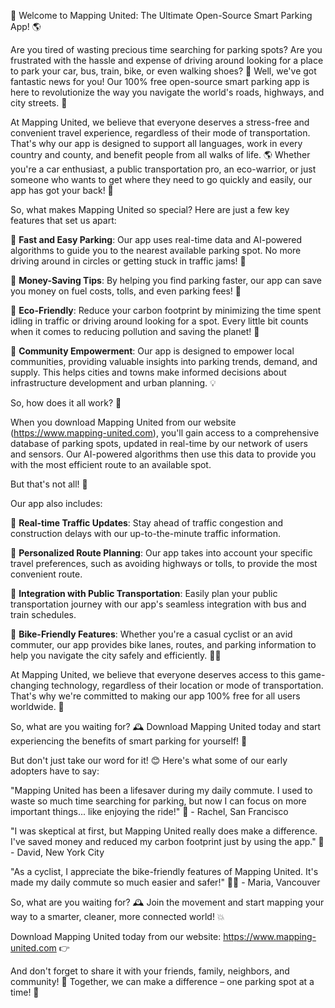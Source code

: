🚀 Welcome to Mapping United: The Ultimate Open-Source Smart Parking App! 🌎

Are you tired of wasting precious time searching for parking spots? Are you frustrated with the hassle and expense of driving around looking for a place to park your car, bus, train, bike, or even walking shoes? 🤯 Well, we've got fantastic news for you! Our 100% free open-source smart parking app is here to revolutionize the way you navigate the world's roads, highways, and city streets. 🚗

At Mapping United, we believe that everyone deserves a stress-free and convenient travel experience, regardless of their mode of transportation. That's why our app is designed to support all languages, work in every country and county, and benefit people from all walks of life. 🌎 Whether you're a car enthusiast, a public transportation pro, an eco-warrior, or just someone who wants to get where they need to go quickly and easily, our app has got your back! 🙌

So, what makes Mapping United so special? Here are just a few key features that set us apart:

🔹 **Fast and Easy Parking**: Our app uses real-time data and AI-powered algorithms to guide you to the nearest available parking spot. No more driving around in circles or getting stuck in traffic jams! 🚗

🔹 **Money-Saving Tips**: By helping you find parking faster, our app can save you money on fuel costs, tolls, and even parking fees! 💸

🔹 **Eco-Friendly**: Reduce your carbon footprint by minimizing the time spent idling in traffic or driving around looking for a spot. Every little bit counts when it comes to reducing pollution and saving the planet! 🌿

🔹 **Community Empowerment**: Our app is designed to empower local communities, providing valuable insights into parking trends, demand, and supply. This helps cities and towns make informed decisions about infrastructure development and urban planning. 💡

So, how does it all work? 🤔

When you download Mapping United from our website (https://www.mapping-united.com), you'll gain access to a comprehensive database of parking spots, updated in real-time by our network of users and sensors. Our AI-powered algorithms then use this data to provide you with the most efficient route to an available spot.

But that's not all! 🎉

Our app also includes:

🔹 **Real-time Traffic Updates**: Stay ahead of traffic congestion and construction delays with our up-to-the-minute traffic information.

🔹 **Personalized Route Planning**: Our app takes into account your specific travel preferences, such as avoiding highways or tolls, to provide the most convenient route.

🔹 **Integration with Public Transportation**: Easily plan your public transportation journey with our app's seamless integration with bus and train schedules.

🔹 **Bike-Friendly Features**: Whether you're a casual cyclist or an avid commuter, our app provides bike lanes, routes, and parking information to help you navigate the city safely and efficiently. 🚴‍♂️

At Mapping United, we believe that everyone deserves access to this game-changing technology, regardless of their location or mode of transportation. That's why we're committed to making our app 100% free for all users worldwide. 💸

So, what are you waiting for? 🕰️ Download Mapping United today and start experiencing the benefits of smart parking for yourself! 🚀

But don't just take our word for it! 😊 Here's what some of our early adopters have to say:

"Mapping United has been a lifesaver during my daily commute. I used to waste so much time searching for parking, but now I can focus on more important things... like enjoying the ride!" 🚗 - Rachel, San Francisco

"I was skeptical at first, but Mapping United really does make a difference. I've saved money and reduced my carbon footprint just by using the app." 💸 - David, New York City

"As a cyclist, I appreciate the bike-friendly features of Mapping United. It's made my daily commute so much easier and safer!" 🚴‍♂️ - Maria, Vancouver

So, what are you waiting for? 🕰️ Join the movement and start mapping your way to a smarter, cleaner, more connected world! 💥

Download Mapping United today from our website: https://www.mapping-united.com 👉

And don't forget to share it with your friends, family, neighbors, and community! 🤩 Together, we can make a difference – one parking spot at a time! 🚀